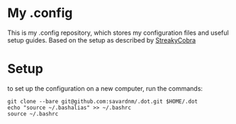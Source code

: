 # My .config
This is my .config repository, which stores my configuration files and useful setup guides. Based on the setup as described by [StreakyCobra](https://news.ycombinator.com/item?id=11071754)

# Setup
to set up the configuration on a new computer, run the commands:

```
git clone --bare git@github.com:savardnm/.dot.git $HOME/.dot
echo "source ~/.bashalias" >> ~/.bashrc
source ~/.bashrc
```

